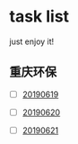 # task list
just enjoy it!




## 重庆环保
- [ ] [20190619]()

- [ ] [20190620]()

- [ ] [20190621]()


